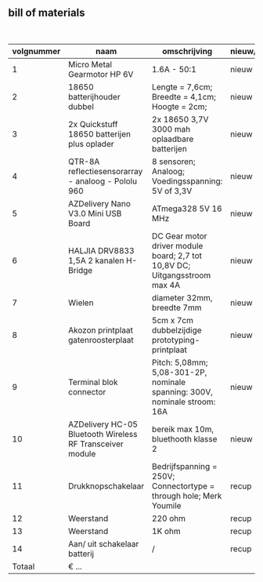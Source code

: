 ## bill of materials
<br />

|volgnummer|naam|omschrijving|nieuw/recup|kostprijs/stuk|aantal|subtotaal|
|----------|----|------------|-----------|--------------|------|---------|
|         1| Micro Metal Gearmotor HP 6V |  1.6A - 50:1  | nieuw        |    € 7,49      |   2  |   € 14,98      |
|         2| 18650 batterijhouder dubbel |Lengte = 7,6cm; Breedte = 4,1cm; Hoogte = 2cm;| nieuw | € 1,39 | 1 | € 1,39 |
|         3| 2x Quickstuff 18650 batterijen plus oplader |2x 18650 3,7V 3000 mah oplaadbare batterijen | nieuw | € 22,95 | 1 | € 22,95 |
|         4| QTR-8A reflectiesensorarray - analoog - Pololu 960 | 8 sensoren; Analoog; Voedingsspanning: 5V of 3,3V | nieuw | € 11,91 | 1 | € 11,91 |
|         5| AZDelivery Nano V3.0 Mini USB Board | ATmega328 5V 16 MHz | nieuw | € 5,39 | 1 | € 5,39 |
|         6| HALJIA DRV8833 1,5A 2 kanalen H-Bridge | DC Gear motor driver module board; 2,7 tot 10,8V DC; Uitgangsstroom max 4A | nieuw | € 2,99 | 1 | € 2,99 |
|         7| Wielen | diameter 32mm, breedte 7mm | nieuw | €  | 2 | €  |
|         8| Akozon printplaat gatenroosterplaat | 5cm x 7cm dubbelzijdige prototyping-printplaat | nieuw | € 1,22 | 1 | € 1,22 |
|         9| Terminal blok connector | Pitch: 5,08mm; 5,08-301-2P, nominale spanning: 300V, nominale stroom: 16A | nieuw | € 0,27 | 3 | € 0,81 |
|        10| AZDelivery HC-05 Bluetooth Wireless RF Transceiver module | bereik max 10m, bluethooth klasse 2| nieuw | € 3,99 | 1 | € 3,99 |
|        11| Drukknopschakelaar | Bedrijfspanning = 250V; Connectortype = through hole; Merk Youmile  | recup | / | 1 | / |
|        12| Weerstand | 220 ohm | recup | / | 1 | / |
|        13| Weerstand | 1K ohm | recup | / | 4 | / |
|        14| Aan/ uit schakelaar batterij| / | recup | / | 1 | / |
|  Totaal  | € ... |
